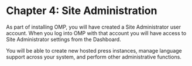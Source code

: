 # Chapter 4: Site Administration

As part of installing OMP, you will have created a Site Administrator user account. When you log into OMP with that account you will have access to Site Administrator settings from the Dashboard.

You will be able to create new hosted press instances, manage language support across your system, and perform other administrative functions.

